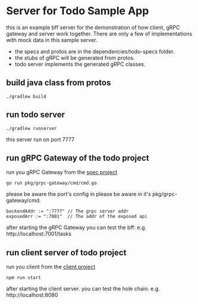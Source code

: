  # Server for Todo Sample App
 
 this is an example bff server for the demonstration of how client, gRPC gateway and server work together.
 There are only a few of implementations with mock data in this sample server. 
 
- the specs and protos are in the dependencies/todo-specs folder.
- the stubs of gRPC will be generated from protos.
- todo server implements the generated gRPC classes. 
 
 ## build java class from protos
  
  ```
./gradlew build

 ```
 ## run todo server 
 ```
 ./gradlew runserver
```
 this server run on port 7777
 
 ## run gRPC Gateway of the todo project
  
  run you gRPC Gateway from the [spec project](https://github.com/theNorstroem/todo-specs)
  ```
go run pkg/grpc-gateway/cmd/cmd.go
 ```
please be aware the port's config in please be aware in it's pkg/grpc-gateway/cmd.

```
backendAddr := ":7777" // The grpc server addr
exposedArr := ":7001"  // The addr of the exposed api
```
after starting the gRPC Gateway you can test the bff:  e.g. http://localhost:7001/tasks

 ## run client server of todo project
 
   run you client from the [client project](https://github.com/theNorstroem/todo-client)
   ```
npm run start
  ```
after starting the client server. you can test the hole chain: e.g. http://localhost:8080

